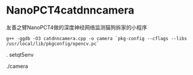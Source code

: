 # NanoPCT4catdnncamera

友善之臂NanoPCT4做的深度神经网络监测猫狗拆家的小程序

`` g++ -ggdb -O3 catdnncamera.cpp -o camera `pkg-config --cflags --libs /usr/local/lib/pkgconfig/opencv.pc` ``

. setqt5env

./camera
